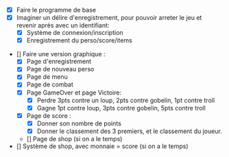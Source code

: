 - [x] Faire le programme de base
- [x] Imaginer un délire d'enregistrement, pour pouvoir arreter le jeu et revenir après avec un identifiant:
    - [x] Système de connexion/inscription
    - [x] Enregistrement du perso/score/items
- [] Faire une version graphique :
    - [x] Page d'enregistrement
    - [x] Page de nouveau perso
    - [x] Page de menu
    - [x] Page de combat
    - [x] Page GameOver et page Victoire:
        - [x] Perdre 3pts contre un loup, 2pts contre gobelin, 1pt contre troll
        - [x] Gagne 1pt contre loup, 3pts contre gobelin, 5pts contre troll
    - [x] Page de score :
        - [x] Donner son nombre de points
        - [x] Donner le classement des 3 premiers, et le classement du joueur.
    - [] Page de shop (si on a le temps)
- [] Système de shop, avec monnaie = score (si on a le temps)